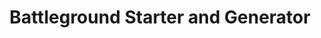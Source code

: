 ---
title: "Battleground Starter and Generator"
url: /greensboro/battleground-starter-and-generator/
shop: Autoteile
---